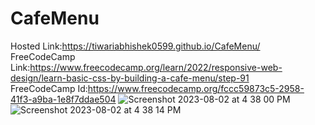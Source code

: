 # CafeMenu
Hosted Link:https://tiwariabhishek0599.github.io/CafeMenu/ 
<br>
FreeCodeCamp Link:https://www.freecodecamp.org/learn/2022/responsive-web-design/learn-basic-css-by-building-a-cafe-menu/step-91
<br>
FreeCodeCamp Id:https://www.freecodecamp.org/fccc59873c5-2958-41f3-a9ba-1e8f7ddae504
![Screenshot 2023-08-02 at 4 38 00 PM](https://github.com/tiwariabhishek0599/CafeMenu/assets/118967913/c308ad16-b3ba-45a0-a016-665a494ac039)
![Screenshot 2023-08-02 at 4 38 14 PM](https://github.com/tiwariabhishek0599/CafeMenu/assets/118967913/97916ff4-b731-45f9-b8d9-b02cd6a9ee62)
